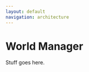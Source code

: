 ```yaml
---
layout: default
navigation: architecture
---
```


# World Manager

Stuff goes here.

<!-- vim: ts=2 sw=2 ai et spell
-->
